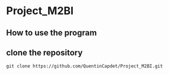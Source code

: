 # Project_M2BI


## How to use the program

## clone the repository

```
git clone https://github.com/QuentinCapdet/Project_M2BI.git
```

